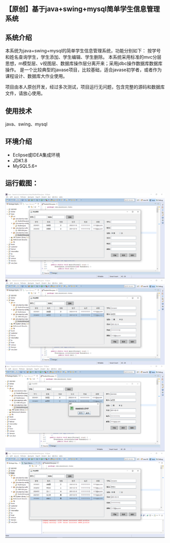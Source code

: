## 【原创】基于java+swing+mysql简单学生信息管理系统

## 系统介绍

本系统为java+swing+mysql的简单学生信息管理系统，功能分别如下： 
按学号和姓名查询学生，学生添加、学生编辑、学生删除。
本系统采用标准的mvc分层思想，m模型层、v视图层、数据库操作层分离开来；采用jdbc操作数据库数据库操作。
是一个比较典型的javase项目，比较基础，适合javase初学者，或者作为课程设计、数据库大作业使用。

项目由本人原创开发，经过多次测试，项目运行无问题，包含完整的源码和数据库文件，请放心使用。

## 使用技术

java、swing、mysql

## 环境介绍

- Eclipse或IDEA集成环境
- JDK1.8
- MySQL5.6+

## 运行截图：

![](https://github.com/itcoderyhl/base/blob/master/images/1.png)
![](https://github.com/itcoderyhl/base/blob/master/images/2.png)
![](https://github.com/itcoderyhl/base/blob/master/images/3.png)
![](https://github.com/itcoderyhl/base/blob/master/images/4.png)
